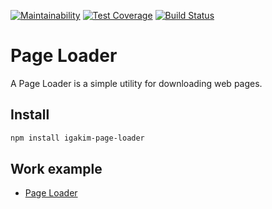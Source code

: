 [![Maintainability](https://api.codeclimate.com/v1/badges/ed623fb78e38f3edd08e/maintainability)](https://codeclimate.com/github/igakim/project-lvl3-s370/maintainability)
[![Test Coverage](https://api.codeclimate.com/v1/badges/ed623fb78e38f3edd08e/test_coverage)](https://codeclimate.com/github/igakim/project-lvl3-s370/test_coverage)
[![Build Status](https://travis-ci.org/igakim/project-lvl3-s370.svg?branch=master)](https://travis-ci.org/igakim/project-lvl3-s370)

# Page Loader

A Page Loader is a simple utility for downloading web pages.

## Install

```sh
npm install igakim-page-loader
```

## Work example

* [Page Loader](https://asciinema.org/a/gmOlNE9zXam1EpPOeMNaydKQY)